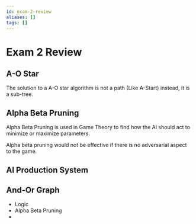 ```yaml
---
id: exam-2-review
aliases: []
tags: []
---
```


# Exam 2 Review

## A-O Star

The solution to a A-O star algorithm is not a path (Like A-Start) instead, it is
a sub-tree.

## Alpha Beta Pruning

Alpha Beta Pruning is used in Game Theory to find how the AI should act to
minimize or maximize parameters.

Alpha beta pruning would not be effective if there is no adversarial aspect to
the game.

## AI Production System





## And-Or Graph



- Logic 
- Alpha Beta Pruning 
- 
